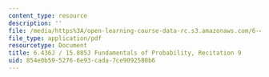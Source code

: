 ```yaml
---
content_type: resource
description: ''
file: /media/https%3A/open-learning-course-data-rc.s3.amazonaws.com/6-436j-fundamentals-of-probability-fall-2018/854e0b5952766e93cada7ce9092580b6_MIT6_436JF18_rec9.pdf
file_type: application/pdf
resourcetype: Document
title: 6.436J / 15.085J Fundamentals of Probability, Recitation 9
uid: 854e0b59-5276-6e93-cada-7ce9092580b6
---
```

